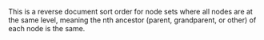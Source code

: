 This is a reverse document sort order for node sets where all nodes are at the same level, meaning the nth ancestor (parent, grandparent, or other) of each node is the same.